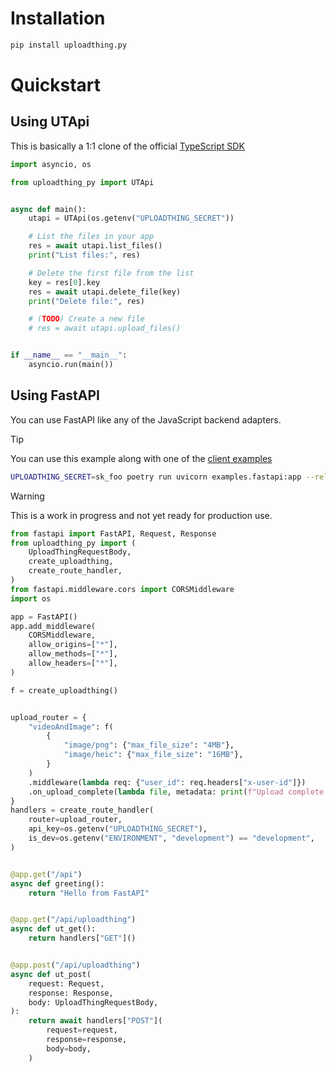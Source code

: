# Installation

```sh
pip install uploadthing.py
```

# Quickstart

## Using UTApi

This is basically a 1:1 clone of the official [TypeScript SDK](https://docs.uploadthing.com/api-reference/ut-api)

```py
import asyncio, os

from uploadthing_py import UTApi


async def main():
    utapi = UTApi(os.getenv("UPLOADTHING_SECRET"))

    # List the files in your app
    res = await utapi.list_files()
    print("List files:", res)

    # Delete the first file from the list
    key = res[0].key
    res = await utapi.delete_file(key)
    print("Delete file:", res)

    # (TODO) Create a new file
    # res = await utapi.upload_files()


if __name__ == "__main__":
    asyncio.run(main())
```

## Using FastAPI

You can use FastAPI like any of the JavaScript backend adapters.

> [!TIP]
>
> You can use this example along with one of the [client examples](https://github.com/pingdotgg/uploadthing/tree/main/examples/backend-adapters)
>
> ```sh
> UPLOADTHING_SECRET=sk_foo poetry run uvicorn examples.fastapi:app --reload --port 3000
> ```

> [!WARNING]
>
> This is a work in progress and not yet ready for production use.

```py
from fastapi import FastAPI, Request, Response
from uploadthing_py import (
    UploadThingRequestBody,
    create_uploadthing,
    create_route_handler,
)
from fastapi.middleware.cors import CORSMiddleware
import os

app = FastAPI()
app.add_middleware(
    CORSMiddleware,
    allow_origins=["*"],
    allow_methods=["*"],
    allow_headers=["*"],
)

f = create_uploadthing()


upload_router = {
    "videoAndImage": f(
        {
            "image/png": {"max_file_size": "4MB"},
            "image/heic": {"max_file_size": "16MB"},
        }
    )
    .middleware(lambda req: {"user_id": req.headers["x-user-id"]})
    .on_upload_complete(lambda file, metadata: print(f"Upload complete for {metadata['user_id']}"))
}
handlers = create_route_handler(
    router=upload_router,
    api_key=os.getenv("UPLOADTHING_SECRET"),
    is_dev=os.getenv("ENVIRONMENT", "development") == "development",
)


@app.get("/api")
async def greeting():
    return "Hello from FastAPI"


@app.get("/api/uploadthing")
async def ut_get():
    return handlers["GET"]()


@app.post("/api/uploadthing")
async def ut_post(
    request: Request,
    response: Response,
    body: UploadThingRequestBody,
):
    return await handlers["POST"](
        request=request,
        response=response,
        body=body,
    )
```
